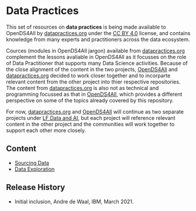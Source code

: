 # Data Practices

This set of resources on **data practices** is being made available to OpenDS4All by [datapractices.org](https://datapractices.org) under the 
[CC BY 4.0](https://creativecommons.org/licenses/by/4.0/) license, and contains
knowledge from many experts and practitioners across the data ecosystem. 

Cources (modules in OpenDS4All jargon) available from [datapractices.org](https://datapractices.org) complement the lessons avaliable in OpenDS4All as it focusses on the role of Data Practitioner that supports many Data Science activities. Because of the close alignment of the content in the two projects, [OpenDS4All](https://github.com/odpi/OpenDS4All) and [datapractices.org](https://datapractices.org/) decided to work closer together and to incorparte relevant content from the other project into thier respective repositories. The content from [datapractices.org](https://datapractices.org) is also not as technical and programming focussed as that in [OpenDS4All](https://github.com/odpi/OpenDS4All), which provides a different perspective on some of the topics already covered by this repository. 

For now, [datapractices.org](https://datapractices.org) and [OpenDS4All](https://github.com/odpi/OpenDS4All) will continue as two separate projects under [LF Data and AI](https://lfaidata.foundation/about/join/), but each project will reference relevant content in the other project and the communities will work together to support each other more closely.

## Content

* [Sourcing Data](https://datapractices.org/courseware/1_2.html)
* [Data Exploration](https://datapractices.org/courseware/1_4.html)

## Release History

* Initial inclusion, Andre de Waal, IBM, March 2021.

